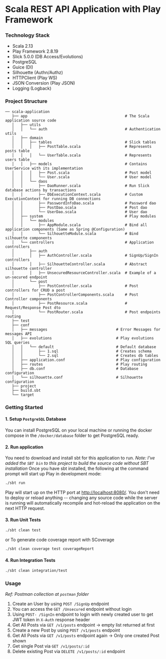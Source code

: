 # Scala REST API Application with Play Framework

### Technology Stack
- Scala 2.13
- Play Framework 2.8.19
- Slick 5.0.0 (DB Access/Evolutions)
- PostgreSQL
- Guice (DI)
- Silhouette (Authn/Authz)
- HTTPClient (Play WS)
- JSON Conversion (Play JSON)
- Logging (Logback)

### Project Structure
```
── scala-application
   ├── app                                            # The Scala application source code
   │   ├── utils
   │   │   └── auth                                   # Authentication utils
   │   ├── domain
   │   │   ├── tables                                 # Slick tables
   │   │   │   ├── PostTable.scala                    # Represents posts table
   │   │   │   └── UserTable.scala                    # Represents users table
   │   │   ├── models                                 # Contains UserService with its implementation
   │   │   │   ├── Post.scala                         # Post model
   │   │   │   └── User.scala                         # User model
   │   │   └── daos
   │   │       ├── DaoRunner.scala                    # Run Slick database actions by transactions
   │   │       ├── DbExecutionContext.scala           # Custom ExecutionContext for running DB connections
   │   │       ├── PasswordInfoDao.scala              # Password dao
   │   │       ├── PostDao.scala                      # Post dao
   │   │       └── UserDao.scala                      # User dao
   │   ├── system                                     # Play modules
   │   │   └── modules
   │   │       ├── AppModule.scala                    # Bind all application components (Same as Spring @Configuration)
   │   │       └── SilhouetteModule.scala             # Bind silhouette components
   │   └── controllers                                # Application controllers
   │       ├── auth                                   
   │       │   ├── AuthController.scala               # SignUp/SignIn controllers
   │       │   ├── SilhouetteController.scala         # Abstract silhouette controller
   │       │   ├── UnsecuredResourceController.scala  # Example of a un-secured endpoint
   │       └── post                                   
   │           ├── PostController.scala               # Post controllers for CRUD a post
   │           ├── PostControllerComponents.scala     # Post Controller components
   │           ├── PostResource.scala                 # Request/Response Post dto
   │           └── PostRouter.scala                   # Post endpoints routing
   ├── test
   ├── conf
   │   ├── messages                               # Error Messages for messages API
   │   ├── evolutions                             # Play evolutions SQL queries
   │   │   └── default                            # Default database
   │   │       ├── 1.sql                          # Creates schema
   │   │       └── 2.sql                          # Creates db tables
   │   ├── application.conf                       # Play configuration
   │   ├── routes                                 # Play routing
   │   ├── db.conf                                # Database configuration
   │   └── silhouette.conf                        # Silhouette configuration
   ├── project
   ├── build.sbt
   └── target
```

### Getting Started

#### 1. Setup `PostgreSQL` Database
You can install PostgreSQL on your local machine or running the docker compose in the `/docker/database` folder
to get PostgreSQL ready.

#### 2. Run application 
You need to download and install sbt for this application to run.
_Note: I've added the `SBT bin` to this project to build the source code without SBT installation_
Once you have sbt installed, the following at the command prompt will start up Play in development mode:
```bash
./sbt run
```

Play will start up on the HTTP port at <http://localhost:8080/>.   You don't need to deploy or reload anything -- changing any source code while the server is running will automatically recompile and hot-reload the application on the next HTTP request.

#### 3. Run Unit Tests
```bash
./sbt clean test
```

or To generate code coverage report with SCoverage
```bash
./sbt clean coverage test coverageReport
```

#### 4. Run Integration Tests
```bash
./sbt clean integration/test
```

### Usage
_Ref: Postman collection at `postman` folder_

1. Create an User by using `POST /SignUp` endpoint
2. You can access the `GET /Unsecured` endpoint without login
3. Using `POST- /SignIn` endpoint to login with newly created user to get JWT token in `X-Auth` response header
4. Get All Posts via `GET /v1/posts` endpoint -> empty list returned at first
5. Create a new Post by using `POST /v1/posts` endpoint
6. Get All Posts via `GET /v1/posts` endpoint again -> Only one created Post shown
7. Get single Post via `GET /v1/posts/:id`
8. Delete existing Post via `DELETE /v1/posts/:id` endpoint
